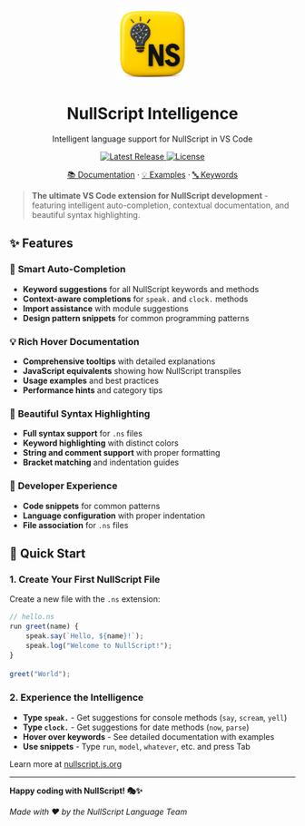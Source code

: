 <div align="center">
  <img src="./images/icon.png" alt="NullScript Logo" width="128" height="128">
  <h1 align="center">
    NullScript Intelligence
  </h1>

  <p align="center">
    Intelligent language support for NullScript in VS Code
  </p>

  <p align="center">
    <a href="https://marketplace.visualstudio.com/items?itemName=nullscript-lang.nullscript-intelligence">
      <img src="https://img.shields.io/badge/version-0.1.2-blue.svg" alt="Latest Release">
    </a>
    <a href="https://github.com/nullscript-lang/nullscript/blob/main/LICENSE">
      <img src="https://img.shields.io/github/license/nullscript-lang/nullscript?style=flat-square" alt="License">
    </a>
  </p>

  <p align="center">
    <a href="https://nullscript.js.org">📚 Documentation</a>
    ·
    <a href="https://nullscript.js.org/examples/basic.html">💡 Examples</a>
    ·
    <a href="https://nullscript.js.org/reference/keywords.html">🔤 Keywords</a>
  </p>
</div>

> **The ultimate VS Code extension for NullScript development** - featuring intelligent auto-completion, contextual documentation, and beautiful syntax highlighting.

## ✨ Features

### 🚀 **Smart Auto-Completion**
- **Keyword suggestions** for all NullScript keywords and methods
- **Context-aware completions** for `speak.` and `clock.` methods
- **Import assistance** with module suggestions
- **Design pattern snippets** for common programming patterns

### 💡 **Rich Hover Documentation**
- **Comprehensive tooltips** with detailed explanations
- **JavaScript equivalents** showing how NullScript transpiles
- **Usage examples** and best practices
- **Performance hints** and category tips

### 🎨 **Beautiful Syntax Highlighting**
- **Full syntax support** for `.ns` files
- **Keyword highlighting** with distinct colors
- **String and comment support** with proper formatting
- **Bracket matching** and indentation guides

### 🔧 **Developer Experience**
- **Code snippets** for common patterns
- **Language configuration** with proper indentation
- **File association** for `.ns` files

## 🚀 Quick Start

### 1. Create Your First NullScript File

Create a new file with the `.ns` extension:

```javascript
// hello.ns
run greet(name) {
    speak.say(`Hello, ${name}!`);
    speak.log("Welcome to NullScript!");
}

greet("World");
```

### 2. Experience the Intelligence

- **Type `speak.`** - Get suggestions for console methods (`say`, `scream`, `yell`)
- **Type `clock.`** - Get suggestions for date methods (`now`, `parse`)
- **Hover over keywords** - See detailed documentation with examples
- **Use snippets** - Type `run`, `model`, `whatever`, etc. and press Tab


Learn more at [nullscript.js.org](https://nullscript.js.org/guide/vscode-extension.html)

---

**Happy coding with NullScript! 🎭✨**

*Made with ❤️ by the NullScript Language Team*
